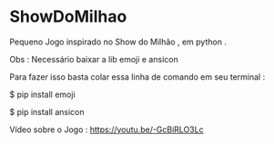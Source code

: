 # ShowDoMilhao

Pequeno Jogo inspirado no Show do Milhão , em python .

Obs : Necessário baixar a lib emoji e ansicon

Para fazer isso basta colar essa linha de comando em seu terminal :

$ pip install emoji 

$ pip install ansicon

Vídeo sobre o Jogo : https://youtu.be/-GcBiRLO3Lc
